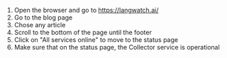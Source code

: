 1. Open the browser and go to https://langwatch.ai/
2. Go to the blog page
3. Chose any article
4. Scroll to the bottom of the page until the footer
5. Click on "All services online" to move to the status page
6. Make sure that on the status page, the Collector service is operational